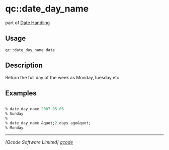 qc::date_day_name
=================

part of [Date Handling](../qc/wiki/DateHandling)

Usage
-----
`qc::date_day_name date`

Description
-----------
Return the full day of the week as Monday,Tuesday etc

Examples
--------
```tcl

% date_day_name 2007-05-06
% Sunday
%
% date_day_name &quot;2 days ago&quot;
% Monday

```

----------------------------------
*[Qcode Software Limited] [qcode]*

[qcode]: http://www.qcode.co.uk "Qcode Software"